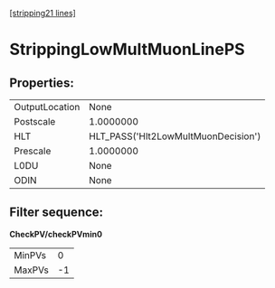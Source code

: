 [[stripping21 lines]](./stripping21-index)

# StrippingLowMultMuonLinePS

## Properties:

|                |                                     |
|----------------|-------------------------------------|
| OutputLocation | None                                |
| Postscale      | 1.0000000                           |
| HLT            | HLT_PASS('Hlt2LowMultMuonDecision') |
| Prescale       | 1.0000000                           |
| L0DU           | None                                |
| ODIN           | None                                |

## Filter sequence:

**CheckPV/checkPVmin0**

|        |     |
|--------|-----|
| MinPVs | 0   |
| MaxPVs | -1  |
